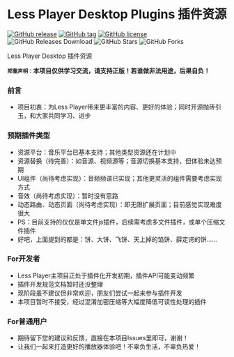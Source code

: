 # <div align=center>Less Player Desktop Plugins 插件资源</div>  
  
[![GitHub release](https://img.shields.io/github/release/GeekLee2012/Less-Player-Desktop-Plugins)](https://github.com/GeekLee2012/Less-Player-Desktop-Plugins/releases)
[![GitHub tag](https://img.shields.io/github/tag/GeekLee2012/Less-Player-Desktop-Plugins)](https://github.com/GeekLee2012/Less-Player-Desktop-Plugins/tags)
[![GitHub license](https://img.shields.io/github/license/GeekLee2012/Less-Player-Desktop-Plugins)](https://github.com/GeekLee2012/Less-Player-Desktop-Plugins/blob/main/LICENSE)
![GitHub Releases Download](https://img.shields.io/github/downloads/GeekLee2012/Less-Player-Desktop-Plugins/total)
![GitHub Stars](https://img.shields.io/github/stars/GeekLee2012/Less-Player-Desktop-Plugins)
![GitHub Forks](https://img.shields.io/github/forks/GeekLee2012/Less-Player-Desktop-Plugins)    

Less Player Desktop 插件资源  

<b>`郑重声明：`本项目仅供学习交流，请支持正版！若谁做非法用途，后果自负！</b>   
  
  
### 前言  
* 项目初衷：为Less Player带来更丰富的内容、更好的体验；同时开源抛砖引玉，和大家共同学习、进步  
  
  
### 预期插件类型
* 资源平台：音乐平台已基本支持；其他类型资源还在计划中   
* 资源替换（待完善）：如音源、视频源等；音源切换基本支持，但体验未达预期    
* UI组件（尚待考虑实现）：音频频谱已实现；其他更灵活的组件需要考虑实现方式  
* 音效（尚待考虑实现）：暂时没有思路  
* 动态路由、动态页面（尚待考虑实现）：即无限扩展页面；目前感觉实现难度很大  
* PS：目前支持的仅仅是单文件js插件，后续需考虑多文件插件，或单个压缩文件插件  
* 好吧，上面提到的都是：饼、大饼、飞饼、天上掉的馅饼、薛定谔的饼......   
  
  
### For开发者  
* Less Player主项目正处于插件化开发初期，插件API可能变动频繁  
* 插件开发规范文档暂时还没整理   
* 现阶段虽不建议但非常欢迎，朋友们尝试一起来参与插件开发  
* 本项目暂时不接受，经过混淆加密压缩等大幅度降低可读性处理的插件  
   
  
### For普通用户  
* 期待留下您的建议和反馈，直接在本项目Issues里即可，谢谢！  
* 让我们一起来打造更好的播放器体验吧！不辜负生活，不辜负热爱！ 


